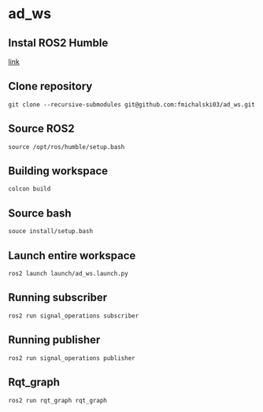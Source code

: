 # ad_ws
## Instal ROS2 Humble
[link](https://docs.ros.org/en/humble/Installation.html)
## Clone repository
```
git clone --recursive-submodules git@github.com:fmichalski03/ad_ws.git
```
## Source ROS2
```
source /opt/ros/humble/setup.bash
```
## Building workspace
```
colcon build
```
## Source bash
```
souce install/setup.bash
```
## Launch entire workspace
```
ros2 launch launch/ad_ws.launch.py
```
## Running subscriber
```
ros2 run signal_operations subscriber
```
## Running publisher
```
ros2 run signal_operations publisher
```
## Rqt_graph
```
ros2 run rqt_graph rqt_graph
```
